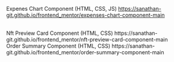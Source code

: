  Expenes Chart Component (HTML, CSS, JS)
https://sanathan-git.github.io/frontend_mentor/expenses-chart-component-main

 <br>
 Nft Preview Card Component (HTML, CSS)
 https://sanathan-git.github.io/frontend_mentor/nft-preview-card-component-main
 
 <br>
 Order Summary Component (HTML, CSS)
 https://sanathan-git.github.io/frontend_mentor/order-summary-component-main
